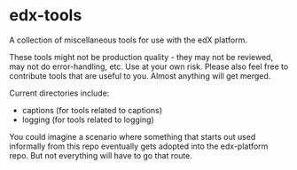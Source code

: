 edx-tools
=========

A collection of miscellaneous tools for use with the edX platform.

These tools might not be production quality - they may not be reviewed, may not do
error-handling, etc.  Use at your own risk.  Please also feel free to contribute tools
that are useful to you.  Almost anything will get merged.

Current directories include:
 - captions (for tools related to captions)
 - logging (for tools related to logging)

 You could imagine a scenario where something that starts out used informally from this
 repo eventually gets adopted into the edx-platform repo.  But not everything will have to
 go that route.

 

